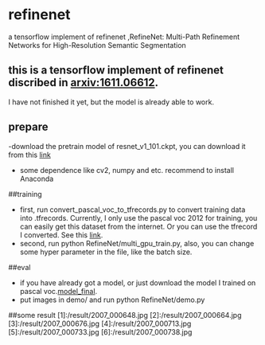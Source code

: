# refinenet
a tensorflow implement of refinenet ,RefineNet: Multi-Path Refinement Networks for High-Resolution Semantic Segmentation


## this is a tensorflow implement of refinenet discribed in [arxiv:1611.06612](https://arxiv.org/abs/1611.06612).
I have not finished it yet, but the model is already able to work.

## prepare
-download the pretrain model of resnet_v1_101.ckpt, you can download it from this [link](https://github.com/tensorflow/models/tree/master/slim)
- some dependence like cv2, numpy and etc. recommend to install Anaconda

##training
- first, run convert_pascal_voc_to_tfrecords.py to convert training data into .tfrecords. Currently, I only use the pascal voc 2012 for training, you can easily get this dataset from the internet. Or you can use the tfrecord I converted. See this [link](www.baidu.com).
- second, run python RefineNet/multi_gpu_train.py, also, you can change some hyper parameter in the file, like the batch size.

##eval
- if you have already got a model, or just download the model I trained on pascal voc.[model_final](www.baidu.com).
- put images in demo/ and run python RefineNet/demo.py 

##some result
[1]:/result/2007_000648.jpg
[2]:/result/2007_000664.jpg
[3]:/result/2007_000676.jpg
[4]:/result/2007_000713.jpg
[5]:/result/2007_000733.jpg
[6]:/result/2007_000738.jpg
